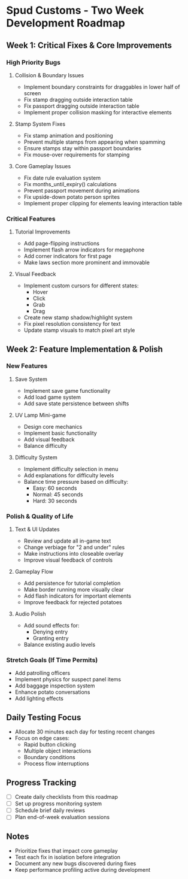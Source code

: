 # Spud Customs - Two Week Development Roadmap

## Week 1: Critical Fixes & Core Improvements

### High Priority Bugs
1. Collision & Boundary Issues
   - Implement boundary constraints for draggables in lower half of screen
   - Fix stamp dragging outside interaction table
   - Fix passport dragging outside interaction table
   - Implement proper collision masking for interactive elements

2. Stamp System Fixes
   - Fix stamp animation and positioning
   - Prevent multiple stamps from appearing when spamming
   - Ensure stamps stay within passport boundaries
   - Fix mouse-over requirements for stamping

3. Core Gameplay Issues
   - Fix date rule evaluation system
   - Fix months_until_expiry() calculations
   - Prevent passport movement during animations
   - Fix upside-down potato person sprites
   - Implement proper clipping for elements leaving interaction table

### Critical Features
1. Tutorial Improvements
   - Add page-flipping instructions
   - Implement flash arrow indicators for megaphone
   - Add corner indicators for first page
   - Make laws section more prominent and immovable

2. Visual Feedback
   - Implement custom cursors for different states:
     - Hover
     - Click
     - Grab
     - Drag
   - Create new stamp shadow/highlight system
   - Fix pixel resolution consistency for text
   - Update stamp visuals to match pixel art style

## Week 2: Feature Implementation & Polish

### New Features
1. Save System
   - Implement save game functionality
   - Add load game system
   - Add save state persistence between shifts

2. UV Lamp Mini-game
   - Design core mechanics
   - Implement basic functionality
   - Add visual feedback
   - Balance difficulty

3. Difficulty System
   - Implement difficulty selection in menu
   - Add explanations for difficulty levels
   - Balance time pressure based on difficulty:
     - Easy: 60 seconds
     - Normal: 45 seconds
     - Hard: 30 seconds

### Polish & Quality of Life
1. Text & UI Updates
   - Review and update all in-game text
   - Change verbiage for "2 and under" rules
   - Make instructions into closeable overlay
   - Improve visual feedback of controls

2. Gameplay Flow
   - Add persistence for tutorial completion
   - Make border running more visually clear
   - Add flash indicators for important elements
   - Improve feedback for rejected potatoes

3. Audio Polish
   - Add sound effects for:
     - Denying entry
     - Granting entry
   - Balance existing audio levels

### Stretch Goals (If Time Permits)
- Add patrolling officers
- Implement physics for suspect panel items
- Add baggage inspection system
- Enhance potato conversations
- Add lighting effects

## Daily Testing Focus
- Allocate 30 minutes each day for testing recent changes
- Focus on edge cases:
  - Rapid button clicking
  - Multiple object interactions
  - Boundary conditions
  - Process flow interruptions

## Progress Tracking
- [ ] Create daily checklists from this roadmap
- [ ] Set up progress monitoring system
- [ ] Schedule brief daily reviews
- [ ] Plan end-of-week evaluation sessions

## Notes
- Prioritize fixes that impact core gameplay
- Test each fix in isolation before integration
- Document any new bugs discovered during fixes
- Keep performance profiling active during development
